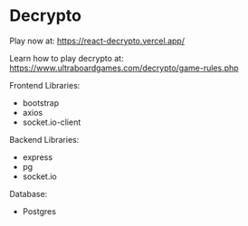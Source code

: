 # Decrypto

Play now at: https://react-decrypto.vercel.app/

Learn how to play decrypto at: https://www.ultraboardgames.com/decrypto/game-rules.php

Frontend Libraries:

- bootstrap
- axios
- socket.io-client

Backend Libraries:

- express
- pg
- socket.io

Database:

- Postgres
